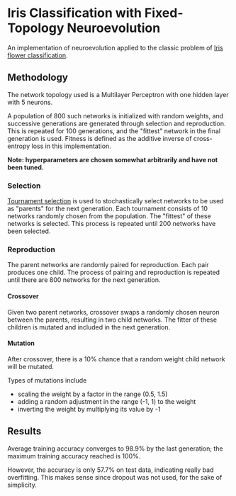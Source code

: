 # Iris Classification with Fixed-Topology Neuroevolution

An implementation of neuroevolution applied to the classic problem of [Iris flower classification](http://archive.ics.uci.edu/ml/datasets/Iris).

## Methodology 

The network topology used is a Multilayer Perceptron with one hidden layer with 5 neurons.

A population of 800 such networks is initialized with random weights, and successive generations are generated through selection and reproduction. This is repeated for 100 generations, and the "fittest" network in the final generation is used. Fitness is defined as the additive inverse of cross-entropy loss in this implementation.

**Note: hyperparameters are chosen somewhat arbitrarily and have not been tuned.**

### Selection

[Tournament selection](https://en.wikipedia.org/wiki/Tournament_selection) is used to stochastically select networks to be used as "parents" for the next generation. Each tournament consists of 10 networks randomly chosen from the population. The "fittest" of these networks is selected. This process is repeated until 200 networks have been selected.

### Reproduction

The parent networks are randomly paired for reproduction. Each pair produces one child. The process of pairing and reproduction is repeated until there are 800 networks for the next generation.

#### Crossover

Given two parent networks, crossover swaps a randomly chosen neuron between the parents, resulting in two child networks. The fitter of these children is mutated and included in the next generation.

#### Mutation

After crossover, there is a 10% chance that a random weight child network will be mutated.

Types of mutations include

- scaling the weight by a factor in the range (0.5, 1.5)
- adding a random adjustment in the range (-1, 1) to the weight
- inverting the weight by multiplying its value by -1

## Results

Average training accuracy converges to 98.9% by the last generation; the maximum training accuracy reached is 100%.

However, the accuracy is only 57.7% on test data, indicating really bad overfitting. This makes sense since dropout was not used, for the sake of simplicity. 
